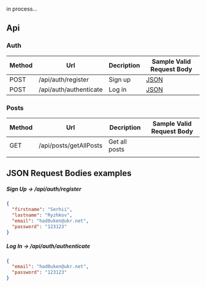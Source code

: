 in process...


## Api

### Auth

| Method | Url                    | Decription       | Sample Valid Request Body | 
| ------ |------------------------|------------------|---------------------------|
| POST   | /api/auth/register     | Sign up          | [JSON](#signUp)           |
| POST   | /api/auth/authenticate | Log in           | [JSON](#signIn)           |

### Posts

| Method | Url                    | Decription    | Sample Valid Request Body | 
|--------|------------------------|---------------|---------------------------|
| GET    | /api/posts/getAllPosts | Get all posts |                           |
|        |                        |               |                           |




##  JSON Request Bodies examples

##### <a id="signUp">Sign Up -> /api/auth/register</a>
```json
{
  "firstname": "Serhii",
  "lastname": "Ryzhkov",
  "email": "had0uken@ukr.net",
  "password": "123123"
}
```

##### <a id="signIn">Log In -> /api/auth/authenticate</a>
```json
{
  "email": "had0uken@ukr.net",
  "password": "123123"
}
```
